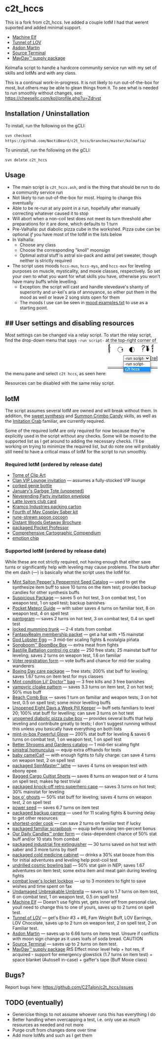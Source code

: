 # c2t_hccs

This is a fork from c2t_hccs. Ive added a couple IotM I had that werent suported and added minimal support. 
* [Machine Elf](https://kol.coldfront.net/thekolwiki/index.php/Machine_Elf)
* [Tunnel of LOV](https://kol.coldfront.net/thekolwiki/index.php/The_Tunnel_of_L.O.V.E.)
* [Asdon Martin](https://kol.coldfront.net/thekolwiki/index.php/Asdon_Martin)
* [Source Terminal](https://kol.coldfront.net/thekolwiki/index.php/Source_terminal)
* [MayDay™ supply package](https://kol.coldfront.net/thekolwiki/index.php/MayDay%E2%84%A2_supply_package)

Kolmafia script to handle a hardcore community service run with my set of skills and IotMs and with any class.

This is a continual work-in-progress. It is not likely to run out-of-the-box for most, but others may be able to glean things from it. To see what is needed to run smoothly without changes, see: https://cheesellc.com/kol/profile.php?u=Zdrvst

## Installation / Uninstallation

To install, run the following on the gCLI:

`svn checkout https://github.com/NoctiBeard/c2t_hccs/branches/master/kolmafia/`

To uninstall, run the following on the gCLI:

`svn delete c2t_hccs`

## Usage

* The main script is `c2t_hccs.ash`, and is the thing that should be run to do a community service run
* Not likely to run out-of-the-box for most. Hoping to change this eventually
* Able to be re-run at any point in a run, hopefully after manually correcting whatever caused it to stop
* Will abort when a non-coil test does not meet its turn threshold after preparations for it are done, which defaults to 1 turn
* Pre-Valhalla: put diabolic pizza cube in the workshed. Pizza cube can be optional _if_ you have most of the IotM in the lists below
* In Valhalla:
    - Choose any class
    - Choose the corresponding "knoll" moonsign
    - Optimal astral stuff is astral six-pack and astral pet sweater, though neither is strictly required
* The script uses moods `hccs-mus`, `hccs-mys`, and `hccs-mox` for leveling purposes on muscle, mysticality, and moxie classes, respectively. So set your own to what you want for what skills you have, otherwise you won't have many buffs while levelling.
    - Exception: the script will cast and handle stevedave's shanty of superiority and ur-kel's aria of annoyance, so either put them in the mood as well or leave 2 song slots open for them
    - The moods I use can be seen in [mood examples.txt](https://github.com/c2talon/c2t_hccs/blob/master/mood%20examples.txt) to use as a starting point.

## ## User settings and disabling resources
Most settings can be changed via a relay script. To start the relay script, find the drop-down menu that says `-run script-` at the top-right corner of the menu pane and select `c2t hccs`, as seen here:
![relay script location](https://github.com/C2Talon/c2t_hccs/blob/master/relay_script_location.png "relay script location")

Resources can be disabled with the same relay script.

## IotM

The script assumes several IotM are owned and will break without them. In addition, the [sweet synthesis](https://kol.coldfront.net/thekolwiki/index.php/Sweet_Synthesis) and [Summon Crimbo Candy](https://kol.coldfront.net/thekolwiki/index.php/Summon_Crimbo_Candy) skills, as well as the [Imitation Crab](https://kol.coldfront.net/thekolwiki/index.php/Imitation_Crab) familiar, are currently required.

Some of the required IotM are only required for now because they're explicitly used in the script without any checks. Some will be moved to the supported list as I get around to adding the necessary checks. I'll be working on trying to minimize the required list, but do note one will probably still need to have a critical mass of IotM for the script to run smoothly.

### Required IotM (ordered by release date)
* [Tome of Clip Art](https://kol.coldfront.net/thekolwiki/index.php/Tome_of_Clip_Art)
* [Clan VIP Lounge invitation](https://kol.coldfront.net/thekolwiki/index.php/Clan_VIP_Lounge_invitation) &mdash; assumes a fully-stocked VIP lounge
* [corked genie bottle](https://kol.coldfront.net/thekolwiki/index.php/Corked_genie_bottle)
* [January's Garbge Tote (unopened)](https://kol.coldfront.net/thekolwiki/index.php/January%27s_Garbage_Tote_(unopened))
* [Neverending Party invitation envelope](https://kol.coldfront.net/thekolwiki/index.php/Neverending_Party_invitation_envelope)
* [Latte lovers club card](https://kol.coldfront.net/thekolwiki/index.php/Latte_lovers_club_card)
* [Kramco Industries packing carton](https://kol.coldfront.net/thekolwiki/index.php/Kramco_Industries_packing_carton)
* [Fourth of May Cosplay Saber kit](https://kol.coldfront.net/thekolwiki/index.php/Fourth_of_May_Cosplay_Saber_Kit)
* [rune-strewn spoon cocoon](https://kol.coldfront.net/thekolwiki/index.php/Rune-strewn_spoon_cocoon)
* [Distant Woods Getaway Brochure](https://kol.coldfront.net/thekolwiki/index.php/Distant_Woods_Getaway_Brochure)
* [packaged Pocket Professor](https://kol.coldfront.net/thekolwiki/index.php/Packaged_Pocket_Professor)
* [Comprehensive Cartographic Compendium](https://kol.coldfront.net/thekolwiki/index.php/Comprehensive_Cartographic_Compendium)
* [emotion chip](https://kol.coldfront.net/thekolwiki/index.php/Emotion_chip)

### Supported IotM (ordered by release date)

While these are not strictly required, not having enough that either save turns or significantly help with leveling may cause problems. The blurb after the em dash (&mdash;) is basically what the script uses the IotM for.

* [Mint Salton Pepper's Peppermint Seed Catalog](https://kol.coldfront.net/thekolwiki/index.php/Mint_Salton_Pepper%27s_Peppermint_Seed_Catalog) &mdash; used to get the synthesize item buff to save 10 turns on the item test; provides backup candies for other synthesis buffs
* [Suspicious Package](https://kol.coldfront.net/thekolwiki/index.php/Suspicious_package) &mdash; saves 5 on hot test, 3 on combat test, 1 on weapon test, 1 on spell test; backup banishes
* [Pocket Meteor Guide](https://kol.coldfront.net/thekolwiki/index.php/Pocket_Meteor_Guide) &mdash; with saber saves 4 turns on familiar text, 8 on weapon test, 4 on spell test
* [pantogram](https://kol.coldfront.net/thekolwiki/index.php/Pantogram) &mdash; saves 2 turns on hot test, 3 on combat test, 0.4 on spell test
* [locked mumming trunk](https://kol.coldfront.net/thekolwiki/index.php/Locked_mumming_trunk) &mdash; 2-4 stats from combat
* [FantasyRealm membership packet](https://kol.coldfront.net/thekolwiki/index.php/FantasyRealm_membership_packet) &mdash; get a hat with +15 mainstat
* [God Lobster Egg](https://kol.coldfront.net/thekolwiki/index.php/God_Lobster_Egg) &mdash; 3 mid-tier scaling fights & nostalgia pi&ntilde;ata
* [Songboom&trade; BoomBox Box](https://kol.coldfront.net/thekolwiki/index.php/SongBoom%E2%84%A2_BoomBox_Box) &mdash; extra meat from fights
* [Bastille Battalion control rig crate](https://kol.coldfront.net/thekolwiki/index.php/Bastille_Battalion_control_rig_crate) &mdash; 250 free stats; 25 mainstat buff for leveling; saves 2 turns on weapon test, 1.6 on familiar
* [Voter registration form](https://kol.coldfront.net/thekolwiki/index.php/Voter_registration_form) &mdash; vote buffs and chance for mid-tier scaling wanderers
* [Boxing Day care package](https://kol.coldfront.net/thekolwiki/index.php/Boxing_Day_care_package) &mdash; free stats; 200% stat buff for leveling; saves 1.67 turns on item test for mys classes
* [Mint condition Lil' Doctor&trade; bag](https://kol.coldfront.net/thekolwiki/index.php/Mint_condition_Lil%27_Doctor%E2%84%A2_bag) &mdash; 3 free kills and 3 free banishes
* [vampyric cloake pattern](https://kol.coldfront.net/thekolwiki/index.php/Vampyric_cloake_pattern) &mdash; saves 3.3 turns on item test, 2 on hot test; 50% mus buff
* [Beach Comb Box](https://kol.coldfront.net/thekolwiki/index.php/Beach_Comb_Box) &mdash; saves 1 turn on familiar and weapon tests, 3 on hot test, 0.5 on spell test; some minor levelling buffs
* [Unopened Eight Days a Week Pill Keeper](https://kol.coldfront.net/thekolwiki/index.php/Unopened_Eight_Days_a_Week_Pill_Keeper) &mdash; buff sets familiars to level 20; 100% stat buff for levelling; can save 3 turns on hot test
* [unopened diabolic pizza cube box](https://kol.coldfront.net/thekolwiki/index.php/Unopened_diabolic_pizza_cube_box) &mdash; provides several buffs that help leveling and contribute greatly to tests; I don't suggest running without this unless you basically have everything on both lists
* [mint-in-box Powerful Glove](https://kol.coldfront.net/thekolwiki/index.php/Mint-in-box_Powerful_Glove) &mdash; 200% stat buff for leveling & saves 6 turns on combat test, 1 on weapon test, 1 on spell test
* [Better Shrooms and Gardens catalog](https://kol.coldfront.net/thekolwiki/index.php/Better_Shrooms_and_Gardens_catalog) &mdash; 1 mid-tier scaling fight
* [sinistral homunculus](https://kol.coldfront.net/thekolwiki/index.php/Sinistral_homunculus) &mdash; equip extra offhands for tests
* [baby camelCalf](https://kol.coldfront.net/thekolwiki/index.php/Baby_camelCalf) &mdash; with enough fights to fully charge: can save 4 turns on weapon test, 2 on spell test
* [packaged SpinMaster&trade; lathe](https://kol.coldfront.net/thekolwiki/index.php/Packaged_SpinMaster%E2%84%A2_lathe) &mdash; saves 4 turns on weapon test with ebony epee
* [Bagged Cargo Cultist Shorts](https://kol.coldfront.net/thekolwiki/index.php/Bagged_Cargo_Cultist_Shorts) &mdash; saves 8 turns on weapon test or 4 turns on spell test; makes hp test trivial
* [packaged knock-off retro superhero cape](https://kol.coldfront.net/thekolwiki/index.php/Packaged_knock-off_retro_superhero_cape) &mdash; saves 3 turns on hot test; 30% mainstat for leveling
* [box o' ghosts](https://kol.coldfront.net/thekolwiki/index.php/Box_o%27_ghosts) &mdash; 50% stat buff for leveling; saves 4 turns on weapon test, 2 on spell test
* [power seed](https://kol.coldfront.net/thekolwiki/index.php/Power_seed) &mdash; saves 6.7 turns on item test
* [packaged backup camera](https://kol.coldfront.net/thekolwiki/index.php/Packaged_backup_camera) &mdash; used for 11 scaling fights & burning delay to get other resources
* [shortest-order cook](https://kol.coldfront.net/thekolwiki/index.php/Shortest-order_cook) &mdash; can save 2 turns on familiar test if lucky
* [packaged familiar scrapbook](https://kol.coldfront.net/thekolwiki/index.php/Packaged_familiar_scrapbook) &mdash; equip before using ten-percent bonus
* [Our Daily Candles&trade; order form](https://kol.coldfront.net/thekolwiki/index.php/Our_Daily_Candles%E2%84%A2_order_form) &mdash; class-dependent chance of 50% stat buff and/or 10 stats from combat
* [packaged industrial fire extinguisher](https://kol.coldfront.net/thekolwiki/index.php/Packaged_industrial_fire_extinguisher) &mdash; 30 turns saved on hot test with saber and 3 more turns by itself
* [packaged cold medicine cabinet](https://kol.coldfront.net/thekolwiki/index.php/Packaged_cold_medicine_cabinet) &mdash; drinks a 30% stat booze from this for initial adventures and leveling help post-coil test
* [undrilled cosmic bowling ball](https://kol.coldfront.net/thekolwiki/index.php/Undrilled_cosmic_bowling_ball) &mdash; 50% stat gain in NEP; saves 1.67 adventures on item test; some extra item and meat gain during leveling fights
* [combat lover's locket lockbox](https://kol.coldfront.net/thekolwiki/index.php/Combat_lover%27s_locket_lockbox) &mdash; up to 3 monsters to fight to save wishes and time spent on fax
* [Undamaged Unbreakable Umbrella](https://kol.coldfront.net/thekolwiki/index.php/Undamaged_Unbreakable_Umbrella) &mdash; saves up to 1.7 turns on item test, 6 on combat test, 1 on weapon test, 0.5 on spell test
* [Machine Elf](https://kol.coldfront.net/thekolwiki/index.php/Machine_Elf) &mdash; Doesn't use fights yet, gets inner elf from personal clan, youll need to change this to one of yours, saves up to 2 turns on spell test.
* [Tunnel of LOV](https://kol.coldfront.net/thekolwiki/index.php/The_Tunnel_of_L.O.V.E.) &mdash; get's Elixir #3 + #6, Fam Weight Buff, LOV Earrings, LOV Chocolate, saves up to 2 turn on weapon test, 2 on spell test, 2 on Familiar test.
* [Asdon Martin](https://kol.coldfront.net/thekolwiki/index.php/Asdon_Martin) &mdash; saves up to 6.66 turns on items test. Unsure if conflicts with moon sign change as it uses loafs of soda bread. CAUTION
* [Source Terminal](https://kol.coldfront.net/thekolwiki/index.php/Source_terminal) &mdash; saves up to 2 turns on item test.
* [MayDay™ supply package](https://kol.coldfront.net/thekolwiki/index.php/MayDay%E2%84%A2_supply_package) RtS Effect minor level help + hot res, if acquired - support for emergency glowstick (1.7 turns on item test) + space blanket (Autosell in-case) + gaffer's tape (Buff Moxie class)

## Bugs?
Report bugs here: https://github.com/C2Talon/c2t_hccs/issues

## TODO (eventually)

* Genericise things to not assume whoever runs this has everything I do
* Better handling when overcapping a test, i.e. only use as much resources as needed and not more
* Purge cruft from changes done over time
* Add more IotMs and such as I get them

